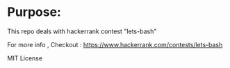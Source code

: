 Purpose:
=========
This repo deals with hackerrank contest "lets-bash"

For more info , Checkout : https://www.hackerrank.com/contests/lets-bash

MIT License
